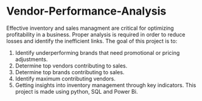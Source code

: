 # Vendor-Performance-Analysis
Effective inventory and sales managment are critical for optimizing profitability in a business. Proper analysis is required in order to reduce losses and identify the inefficient links. The goal of this project is to:
1. Identify underperforming brands that need promotional or pricing adjustments.
2. Determine top vendors contributing to sales.
3. Determine top brands contributing to sales.
4. Identify maximum contributing vendors.
5. Getting insights into inventory management through key indicators.
This project is made using python, SQL and Power Bi. 
